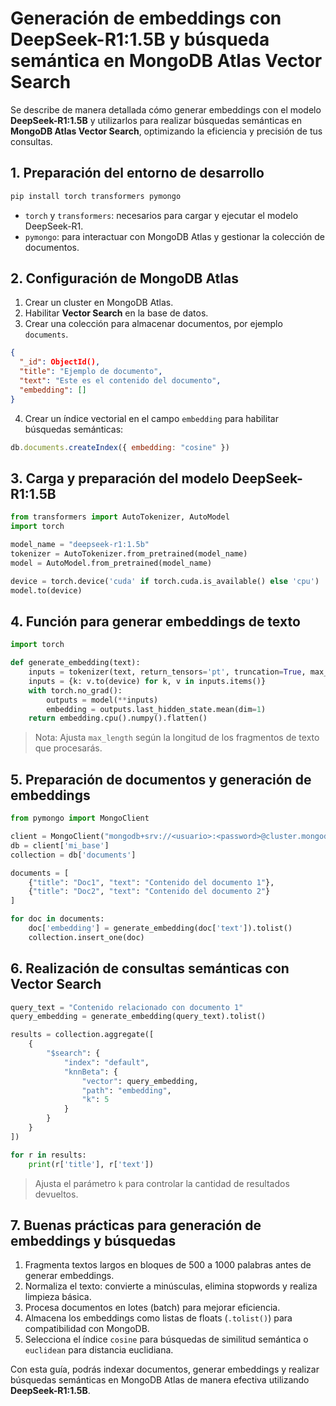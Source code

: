 # Generación de embeddings con DeepSeek-R1:1.5B y búsqueda semántica en MongoDB Atlas Vector Search

Se describe de manera detallada cómo generar embeddings con el modelo **DeepSeek-R1:1.5B** y utilizarlos para realizar búsquedas semánticas en **MongoDB Atlas Vector Search**, optimizando la eficiencia y precisión de tus consultas.

## 1. Preparación del entorno de desarrollo

```bash
pip install torch transformers pymongo
```

* `torch` y `transformers`: necesarios para cargar y ejecutar el modelo DeepSeek-R1.
* `pymongo`: para interactuar con MongoDB Atlas y gestionar la colección de documentos.

## 2. Configuración de MongoDB Atlas

1. Crear un cluster en MongoDB Atlas.
2. Habilitar **Vector Search** en la base de datos.
3. Crear una colección para almacenar documentos, por ejemplo `documents`.

```json
{
  "_id": ObjectId(),
  "title": "Ejemplo de documento",
  "text": "Este es el contenido del documento",
  "embedding": []
}
```

4. Crear un índice vectorial en el campo `embedding` para habilitar búsquedas semánticas:

```javascript
db.documents.createIndex({ embedding: "cosine" })
```

## 3. Carga y preparación del modelo DeepSeek-R1:1.5B

```python
from transformers import AutoTokenizer, AutoModel
import torch

model_name = "deepseek-r1:1.5b"
tokenizer = AutoTokenizer.from_pretrained(model_name)
model = AutoModel.from_pretrained(model_name)

device = torch.device('cuda' if torch.cuda.is_available() else 'cpu')
model.to(device)
```

## 4. Función para generar embeddings de texto

```python
import torch

def generate_embedding(text):
    inputs = tokenizer(text, return_tensors='pt', truncation=True, max_length=512)
    inputs = {k: v.to(device) for k, v in inputs.items()}
    with torch.no_grad():
        outputs = model(**inputs)
        embedding = outputs.last_hidden_state.mean(dim=1)
    return embedding.cpu().numpy().flatten()
```

> Nota: Ajusta `max_length` según la longitud de los fragmentos de texto que procesarás.

## 5. Preparación de documentos y generación de embeddings

```python
from pymongo import MongoClient

client = MongoClient("mongodb+srv://<usuario>:<password>@cluster.mongodb.net")
db = client['mi_base']
collection = db['documents']

documents = [
    {"title": "Doc1", "text": "Contenido del documento 1"},
    {"title": "Doc2", "text": "Contenido del documento 2"}
]

for doc in documents:
    doc['embedding'] = generate_embedding(doc['text']).tolist()
    collection.insert_one(doc)
```

## 6. Realización de consultas semánticas con Vector Search

```python
query_text = "Contenido relacionado con documento 1"
query_embedding = generate_embedding(query_text).tolist()

results = collection.aggregate([
    {
        "$search": {
            "index": "default",
            "knnBeta": {
                "vector": query_embedding,
                "path": "embedding",
                "k": 5
            }
        }
    }
])

for r in results:
    print(r['title'], r['text'])
```

> Ajusta el parámetro `k` para controlar la cantidad de resultados devueltos.

## 7. Buenas prácticas para generación de embeddings y búsquedas

1. Fragmenta textos largos en bloques de 500 a 1000 palabras antes de generar embeddings.
2. Normaliza el texto: convierte a minúsculas, elimina stopwords y realiza limpieza básica.
3. Procesa documentos en lotes (batch) para mejorar eficiencia.
4. Almacena los embeddings como listas de floats (`.tolist()`) para compatibilidad con MongoDB.
5. Selecciona el índice `cosine` para búsquedas de similitud semántica o `euclidean` para distancia euclidiana.

Con esta guía, podrás indexar documentos, generar embeddings y realizar búsquedas semánticas en MongoDB Atlas de manera efectiva utilizando **DeepSeek-R1:1.5B**.
